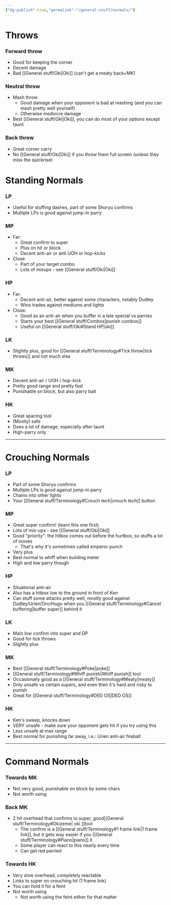 ```yaml
---
{"dg-publish":true,"permalink":"/general-stuff/normals/"}
---
```


# Throws
### Forward throw
- Good for keeping the corner
- Decent damage
- Bad [[General stuff/Oki\|Oki]] (can't get a meaty back+MK)
### Neutral throw
- Mash throw
	- Good damage when your opponent is bad at mashing (and you can mash pretty well yourself) 
	- Otherwise mediocre damage
- Best [[General stuff/Oki\|Oki]], you can do most of your options except taunt
### Back throw
- Great corner carry
- No [[General stuff/Oki\|Oki]] if you throw them full screen (unless they miss the quickrise)
# Standing Normals
### LP
- Useful for stuffing dashes, part of some Shoryu confirms
- Multiple LPs is good against jump-in parry
### MP
- Far:
	- Great confirm to super
	- Plus on hit or block
	- Decent anti-air or anti UOH or hop-kicks
- Close
	- Part of your target combo
	- Lots of mixups - see [[General stuff/Oki\|Oki]]
### HP
- Far:
	- Decent anti-air, better against some characters, notably Dudley
	- Wins trades against mediums and lights
- Close:
	- Good as an anti-air when you buffer in a late special vs parries
	- Starts your best [[General stuff/Combos\|punish combos]]
	- Useful on [[General stuff/Oki#Stand HP\|oki]]
### LK
- Slightly plus, good for [[General stuff/Terminology#Tick throw\|tick throws]] and not much else
### MK
- Decent anti-air / UOH / hop-kick
- Pretty good range and pretty fast
- Punishable on block, but also parry bait
### HK
- Great spacing tool
- (Mostly) safe
- Does a lot of damage, especially after taunt
- High-parry only
***
# Crouching Normals
### LP
- Part of some Shoryu confirms
- Multiple LPs is good against jump-in parry
- Chains into other lights
- Your [[General stuff/Terminology#Crouch tech\|crouch tech]] button
### MP
- Great super confirm! (learn this one first)
- Lots of mix-ups - see [[General stuff/Oki\|Oki]]
- Good "priority": the hitbox comes out before the hurtbox, so stuffs a lot of moves
	- That's why it's sometimes called emperor punch
- Very plus
- Best normal to whiff when building meter
- High and low parry though
### HP
- Situational anti-air
- Also has a hitbox low to the ground in front of Ken
- Can stuff some attacks pretty well, mostly good against Dudley/Urien/Oro/Hugo when you [[General stuff/Terminology#Cancel buffering\|buffer super]] behind it
### LK
- Main low confirm into super and DP
- Good for tick throws
- Slightly plus
### MK
- Best [[General stuff/Terminology#Poke\|poke]]
- [[General stuff/Terminology#Whiff punish\|Whiff punish]] tool
- Occasionally good as a [[General stuff/Terminology#Meaty\|meaty]]
- Only unsafe vs certain supers, and even then it's hard and risky to punish
- Great for [[General stuff/Terminology#DED OS\|DED OS]]
### HK
- Ken's sweep, knocks down
- VERY unsafe - make sure your opponent gets hit if you try using this
- Less unsafe at max range
- Best normal for punishing far away, i.e.: Urien anti-air fireball
***
# Command Normals
### Towards MK
- Not very good, punishable on block by some chars
- Not worth using
### Back MK
- 2 hit overhead that confirms to super, good[[General stuff/Terminology#Okizeme\| oki ]]tool
	- The confirm is a [[General stuff/Terminology#1 frame link\|1 frame link]], but it gets way easier if you [[General stuff/Terminology#Piano\|piano]] it
	- Some player can react to this nearly every time
	- Can get red parried
### Towards HK
- Very slow overhead, completely reactable
- Links to super on crouching hit (1 frame link)
- You can hold it for a feint
- Not worth using
	- Not worth using the feint either for that matter